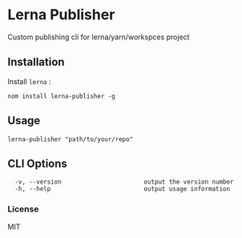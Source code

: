 # Lerna Publisher

Custom publishing cli for lerna/yarn/workspces project

## Installation

Install `lerna` :

```
nom install lerna-publisher -g
```

## Usage

```
lerna-publisher "path/to/your/repo"
```

## CLI Options

```
  -v, --version                       output the version number
  -h, --help                          output usage information
```

### License

MIT
